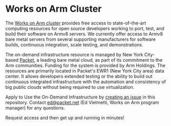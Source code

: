 # Works on Arm Cluster

The [Works on Arm cluster](https://www.worksonarm.com/cluster) provides free access to state-of-the-art computing resources for open source developers working to port, test, and build their software on Armv8 servers. We currently offer access to Armv8 bare metal servers from several supporting manufacturers for software builds, continuous integration, scale testing, and demonstrations. 

The on-demand infrastructure resource is managed by New York City-based [Packet](https://www.packet.net/), a leading bare metal cloud, as part of its commitment to the Arm communities. Funding for the system is provided by Arm Holdings. The resources are primarily located in Packet's EWR1 (New York City area) data center. It allows developers extended testing or the ability to build out continuous integrated infrastructure with the automation and consistency of big public clouds without being required to use virtualization.

Apply to Use the On-Demand Infrastructure by [creating an issue](https://github.com/WorksOnArm/cluster/issues/new) in this repository. Contact ed@packet.net (Ed Vielmetti, Works on Arm program manager) for any questions.

Request access and then get up and running in minutes!
